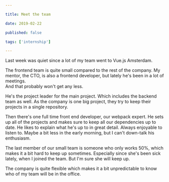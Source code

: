 ```yaml
---

title: Meet the team

date: 2019-02-22

published: false

tags: ['internship']

---
```


Last week was quiet since a lot of my team went to Vue.js Amsterdam.

The frontend team is quite small compared to the rest of the company.  My mentor, the CTO, is also a frontend developer, but lately he's been in a lot of meetings.  
And that probably won't get any less.

He's the project leader for the main project. Which includes the backend team as well. As the company is one big project, they try to keep their projects in a single repository.

Then there's one full time front end developer, our webpack expert. He sets up all of the projects and makes sure to keep all our dependencies up to date. He likes to explain what he's up to in great detail. Always enjoyable to listen to. Maybe a bit less in the early morning, but I can't down-talk his enthusiasm.

The last member of our small team is someone who only works 50%, which makes it a bit hard to keep up sometimes. Especially since she's been sick lately, when I joined the team. But I'm sure she will keep up.

The company is quite flexible which makes it a bit unpredictable to know who of my team will be in the office.